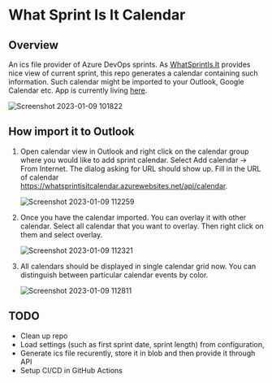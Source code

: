 # What Sprint Is It Calendar

## Overview

An ics file provider of Azure DevOps sprints. As [WhatSprintIs.It](https://whatsprintis.it/) provides nice view of current sprint, this repo generates a calendar containing such information. Such calendar might be imported to your Outlook, Google Calendar etc. App is currently living [here](https://whatsprintisitcalendar.azurewebsites.net/api/calendar).

![Screenshot 2023-01-09 101822](https://user-images.githubusercontent.com/5574525/211275110-00ceaf00-56c0-4840-ab58-370a43ec170e.png)

## How import it to Outlook

1. Open calendar view in Outlook and right click on the calendar group where you would like to add sprint calendar. Select Add calendar -> From Internet. The dialog asking for URL should show up. Fill in the URL of calendar https://whatsprintisitcalendar.azurewebsites.net/api/calendar.

    ![Screenshot 2023-01-09 112259](https://user-images.githubusercontent.com/5574525/211287096-c36960c2-b108-41c2-b2e0-3cc1487af655.png)

1. Once you have the calendar imported. You can overlay it with other calendar. Select all calendar that you want to overlay. Then right click on them and select overlay.

    ![Screenshot 2023-01-09 112321](https://user-images.githubusercontent.com/5574525/211287299-209ac2fd-f4c8-49ac-9fe4-fe50bb1f385b.png)

1. All calendars should be displayed in single calendar grid now. You can distinguish between particular calendar events by color.

    ![Screenshot 2023-01-09 112811](https://user-images.githubusercontent.com/5574525/211287602-c7d28284-2f41-469b-a117-fa6bd1f08d2e.png)


## TODO
- Clean up repo
- Load settings (such as first sprint date, sprint length) from configuration,
- Generate ics file recurently, store it in blob and then provide it through API
- Setup CI/CD in GitHub Actions
